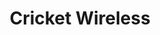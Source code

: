 ---
title: "Cricket Wireless"
url: /portland/cricket-wireless-southeast-82nd-avenue/
shop: Handy
---